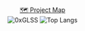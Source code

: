 <p align="center">
  <a href="https://0abdelilah.github.io/groupie-tracker/ind.html">🗺️ Project Map</a><br>
  <img src="https://github-readme-stats.vercel.app/api?username=0abdelilah&show_icons=true&theme=radical" alt="0xGLSS" />
  <img src="https://github-readme-stats.vercel.app/api/top-langs/?username=0abdelilah&layout=compact&theme=radical" alt="Top Langs" />
</p>
